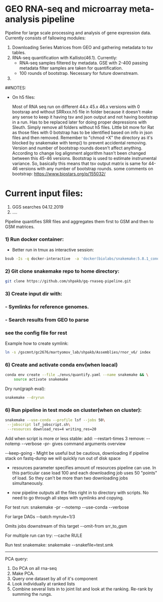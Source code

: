 # GEO RNA-seq and microarray meta-analysis pipeline

Pipeline for large scale processing and analysis of gene expression data. Currently consists of fallowing modules:
1) Downloading Series Matrices from GEO and gathering metadata to tsv tables. 
2) RNA-seq quantification with Kallisto(46.1). Currently:
    - RNA-seq samples filtered by metadata. GSE with 2-400 passing metadata filter samples are taken for quantification.
    - 100 rounds of bootstrap. Necessary for future downstream. 
3) 


##NOTES:
 - On h5 files: 
 
    Most of RNA seq run on different 44.x 45.x 46.x versions with 0 bootsrap and
without SRRxxx.h5 file in folder because it doesn't make any sense to keep it having tsv and json output and not having
bootstrap in a run. Has to be replaced later for doing proper depressions with Sleuth. Simply remove all folders 
without h5 files. Little bit more for Rat as those files with 0 botstrap has to be identified based on info in json
files and then removed. Remember to "chmod +X" the directory as it's blocked by snakemake with temp() to prevent 
accidental removing. 
Version and number of bootstrap rounds doesn't affect anything. According to change log alignment algorithm hasn't 
been changed between this 45-46 versions. Bootstrap is used to estimate instrumental variance. So, basically 
this means that tsv output matrix is same for 44-46 versions with any number of bootstrap rounds. 
some comments on bootstrap: https://www.biostars.org/p/155032/

# Current input files:
1) GGS searches 04.12.2019
2) ....

Pipeline quantifies SRR files and aggregates them first to GSM and then to GSM matrices.

### 1) Run docker container:
- Better run in tmux as interactive session:
```bash
bsub -Is -q docker-interactive  -a 'docker(biolabs/snakemake:5.8.1_conda4.7.12)' /bin/bash
```
### 2) Git clone snakemake repo to home directory:
```bash
git clone https://github.com/shpakb/gq-rnaseq-pipeline.git
```

### 3) Create input dir with:
### - Symlinks for reference genomes.
### - Search results from GEO to parse 
### see the config file for rest 

Example how to create symlink:
```bash
ln -s /gscmnt/gc2676/martyomov_lab/shpakb/Assemblies/rnor_v6/ index 
```

### 6) Create and activate conda env(when loacal) 
```bash 
conda env create --file ./envs/quantify.yaml --name snakemake && \
    source activate snakemake
```

Dry run(graph eval):
```bash
snakemake --dryrun
```

### 6) Run pipeline in test mode on cluster(when on cluster): 
```bash
snakemake --use-conda --profile lsf --jobs 50\
 --jobscript lsf_jobscript.sh\
 --resources download_res=4 writing_res=20
```

Add when script is more or less stable:
add: --restart-times 3 
remove: --notemp 
--verbose
 -pr- gives command arguments overview

 --keep-going - Might be useful but be cautious, downloading if pipeline stack on fastq-dump we will quickly run out of 
 disk space 

- resources parameter specifies amount of resources pipeline can use. In this particular case load 100 and 
each downloading job uses 50 "points" of load. So they can't be more than two downloading jobs simultaneously. 

- now pipeline outputs all the files right in to directory with scripts. No need to go through all steps with symlinks 
and copying. 

For test run:
snakemake -pr --notemp --use-conda --verbose

For large DAGs 
--batch myrule=1/3 

Omits jobs downstream of this target 
--omit-from srr_to_gsm 

For multiple run can try:
--cache RULE

Run test snakemake:
snakemake --snakefile=test.smk

-----------------------------
PCA query: 
1) Do PCA on all rna-seq
2) Make PCA.
3) Query one dataset by all of it's component
4) Look individually at ranked lists
5) Combine several lists in to joint list and look at the ranking. Re-rank by summing the rungs.

  
